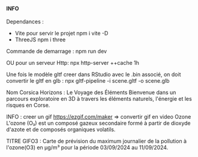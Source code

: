 #### INFO
Dependances :
- Vite pour servir le projet
npm i vite -D
- ThreeJS
npm i three 



Commande de demarrage :
npm run dev

OU pour un serveur Http:
npx http-server
    ++cache 1h


Une fois le modèle gltf creer dans RStudio avec le .bin associé, on doit convertir le gltf en glb : 
npx gltf-pipeline -i scene.gltf -o scene.glb


Nom
Corsica Horizons : Le Voyage des Éléments
Bienvenue dans un parcours exploratoire en 3D à travers les éléments naturels, l'énergie et les risques en Corse.

INFO :  creer un gif https://ezgif.com/maker => convertir gif en video
Ozone
L'ozone (O₃) est un composé gazeux secondaire formé à partir de dioxyde d'azote et de composés organiques volatils.

TITRE GIFO3 : Carte de prévision du maximum journalier de la pollution à l'ozone(O3) en µg/m³ pour la période 03/09/2024 au 11/09/2024.